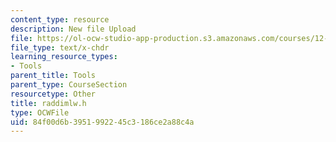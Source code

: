 ```yaml
---
content_type: resource
description: New file Upload
file: https://ol-ocw-studio-app-production.s3.amazonaws.com/courses/12-811-tropical-meteorology-spring-2011/84f00d6b3951992245c3186ce2a88c4a_raddimlw.h
file_type: text/x-chdr
learning_resource_types:
- Tools
parent_title: Tools
parent_type: CourseSection
resourcetype: Other
title: raddimlw.h
type: OCWFile
uid: 84f00d6b-3951-9922-45c3-186ce2a88c4a
---
```

